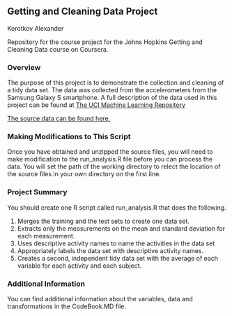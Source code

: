 ## Getting and Cleaning Data Project

Korotkov Alexander

Repository for the course project for the Johns Hopkins Getting and Cleaning Data course on Coursera.

### Overview
The purpose of this project is to demonstrate the collection and cleaning of a tidy data set. The data was collected from the accelerometers from the Samsung Galaxy S smartphone. A full description of the data used in this project can be found at [The UCI Machine Learning Repository](http://archive.ics.uci.edu/ml/datasets/Human+Activity+Recognition+Using+Smartphones)

[The source data can be found here.](https://d396qusza40orc.cloudfront.net/getdata%2Fprojectfiles%2FUCI%20HAR%20Dataset.zip)

### Making Modifications to This Script
Once you have obtained and unzipped the source files, you will need to make  modification to the run_analysis.R file before you can process the data. You will set the path of the working directory to relect the location of the source files
in your own directory on the first line.

### Project Summary
You should create one R script called run_analysis.R that does the following. 
1. Merges the training and the test sets to create one data set.
2. Extracts only the measurements on the mean and standard deviation for each measurement. 
3. Uses descriptive activity names to name the activities in the data set
4. Appropriately labels the data set with descriptive activity names. 
5. Creates a second, independent tidy data set with the average of each variable for each activity and each subject. 

### Additional Information
You can find additional information about the variables, data and transformations in the CodeBook.MD file.
